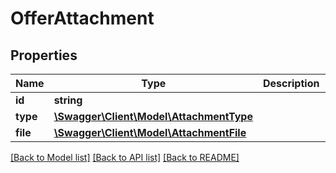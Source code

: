 # OfferAttachment

## Properties
Name | Type | Description | Notes
------------ | ------------- | ------------- | -------------
**id** | **string** |  | [optional] 
**type** | [**\Swagger\Client\Model\AttachmentType**](AttachmentType.md) |  | [optional] 
**file** | [**\Swagger\Client\Model\AttachmentFile**](AttachmentFile.md) |  | [optional] 

[[Back to Model list]](../../README.md#documentation-for-models) [[Back to API list]](../../README.md#documentation-for-api-endpoints) [[Back to README]](../../README.md)

